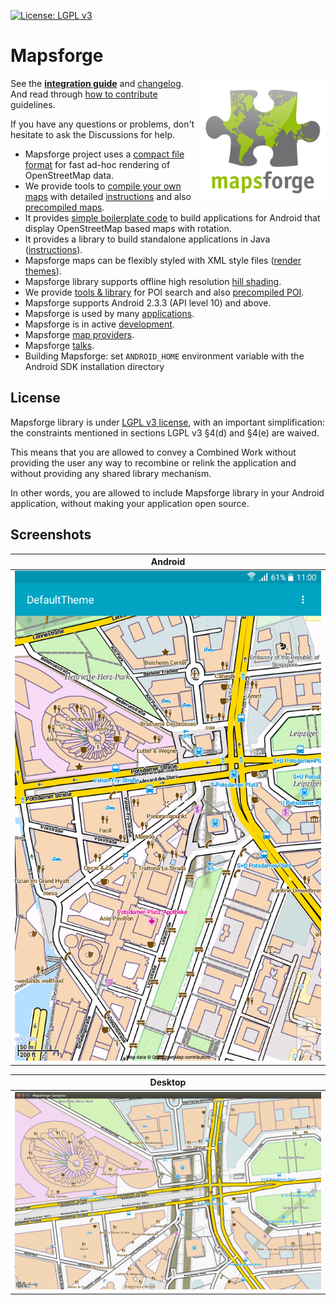 [![License: LGPL v3](https://img.shields.io/badge/License-LGPL%20v3-blue.svg)](http://www.gnu.org/licenses/lgpl-3.0)

# Mapsforge

<img src="docs/logo/Mapsforge.svg" style="bottom:0;" width="200" align="right">

See the **[integration guide](docs/Integration.md)** and [changelog](docs/Changelog.md). And read through [how to contribute](docs/CONTRIBUTING.md) guidelines.

If you have any questions or problems, don't hesitate to ask the Discussions for help.

- Mapsforge project uses a [compact file format](docs/Specification-Binary-Map-File.md) for fast ad-hoc rendering of OpenStreetMap data.
- We provide tools to [compile your own maps](docs/Getting-Started-Map-Writer.md) with detailed [instructions](docs/MapCreation.md) and also [precompiled maps](https://download.mapsforge.org/).
- It provides [simple boilerplate code](mapsforge-samples-android/src/main/java/org/mapsforge/samples/android/GettingStarted.java) to build applications for Android that display OpenStreetMap based maps with rotation.
- It provides a library to build standalone applications in Java ([instructions](docs/Desktop.md)).
- Mapsforge maps can be flexibly styled with XML style files ([render themes](docs/Rendertheme.md)).
- Mapsforge library supports offline high resolution [hill shading](https://github.com/mapsforge/mapsforge/blob/master/mapsforge-samples-android/src/main/java/org/mapsforge/samples/android/HillshadingMapViewer.java).
- We provide [tools & library](docs/POI.md) for POI search and also [precompiled POI](https://download.mapsforge.org/).
- Mapsforge supports Android 2.3.3 (API level 10) and above.
- Mapsforge is used by many [applications](docs/Mapsforge-Applications.md).
- Mapsforge is in active [development](docs/Contributors.md). 
- Mapsforge [map providers](docs/Mapsforge-Maps.md).
- Mapsforge [talks](docs/Mapsforge-Talks.md).
- Building Mapsforge: set `ANDROID_HOME` environment variable with the Android SDK installation directory

## License

Mapsforge library is under [LGPL v3 license](http://www.gnu.org/licenses/lgpl-3.0), with an important simplification: the constraints mentioned in sections LGPL v3 §4(d) and §4(e) are waived.

This means that you are allowed to convey a Combined Work without providing the user any way to recombine or relink the application and without providing any shared library mechanism.

In other words, you are allowed to include Mapsforge library in your Android application, without making your application open source.

## Screenshots

| Android       |
| ------------- |
|<img src="docs/images/android.png" width="1000">|

| Desktop       |
| ------------- |
|![Desktop](docs/images/desktop.png)|

